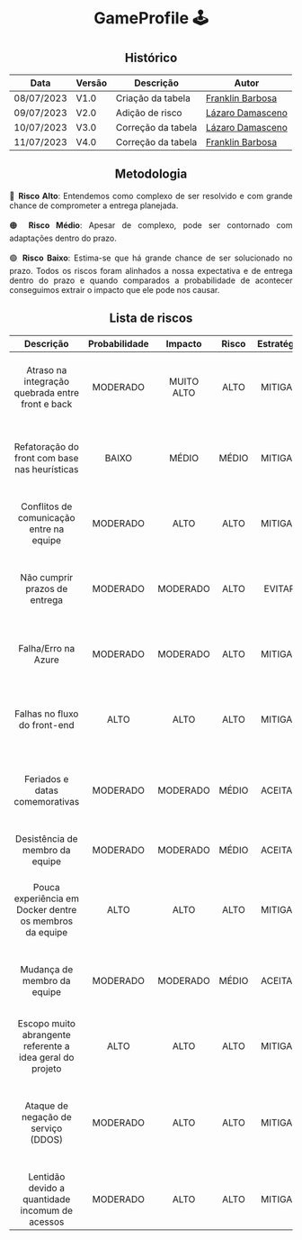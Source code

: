 <div align="center">

# GameProfile 🕹️

## Histórico 

| Data     | Versão | Descrição        | Autor                                                  |
|----------|--------|------------------|--------------------------------------------------------|
|08/07/2023|  V1.0  |Criação da tabela |[Franklin Barbosa](https://github.com/Franklin-Barbosa) |
|09/07/2023|  V2.0  |Adição de risco   |[Lázaro Damasceno](https://github.com/LazaroDamasceno)  |
|10/07/2023|  V3.0  |Correção da tabela|[Lázaro Damasceno](https://github.com/LazaroDamasceno)  |
|11/07/2023|  V4.0  |Correção da tabela|[Franklin Barbosa](https://github.com/Franklin-Barbosa) |

</div>

<div align="center">

<div align="center">
  
## Metodologia

</div>

<div align="justify">
🔴 <b>Risco Alto</b>: Entendemos como complexo de ser resolvido e com grande chance de comprometer a entrega planejada.
</div>

<br>

<div align="justify">
🟠 <b>Risco Médio</b>: Apesar de complexo, pode ser contornado com adaptações dentro do prazo.
</div>

<br>

<div align="justify">
🟢 <b>Risco Baixo</b>: Estima-se que há grande chance de ser solucionado no prazo. Todos os riscos foram alinhados a nossa expectativa e de entrega dentro do prazo e quando comparados a probabilidade de acontecer conseguimos extrair o impacto que ele pode nos causar.
</div>
  
## Lista de riscos

</div>

|Descrição                                     |Probabilidade|Impacto|Risco|Estratégia|Resposta                                                      |Responsável                |Status|
|:----------------------------------------------:|:------:|:--------:|:---:|:--------:|:------------------------------------------------------------:|:-------------------------:|:----:|
|Atraso na integração quebrada entre front e back|MODERADO|MUITO ALTO|ALTO |MITIGAR   |Reunir todo o grupo para encontrar uma melhor solução, e definir prazos|Equipe do back-end|ABERTO|
|Refatoração do front com base nas heurísticas   |BAIXO   |MÉDIO     |MÉDIO|MITIGAR   |Reunir toda a equipe para unir conhecimento e encontrar a uma solução|Equipe de front-end |ABERTO|
|Conflitos de comunicação entre na equipe        |MODERADO|ALTO      |ALTO |MITIGAR   |Fazer daily regularmente em horários vagos ou entre as aulas   |Gerente                    |ABERTO|
|Não cumprir prazos de entrega                   |MODERADO|MODERADO  |ALTO |EVITAR    |Manter uma boa comunicação e monitorar alterações via GitHub  |Gerente                    |ABERTO|
|Falha/Erro na Azure                             |MODERADO|MODERADO  |ALTO |MITIGAR   |Realizar testes e monitorar com frequência                    |Equipe de infraestrtutura  |ABERTO|
|Falhas no fluxo do front-end                    |ALTO    |ALTO      |ALTO |MITIGAR   |Acertar com a equipe do back-end os requisitos que o front precisa|Equipe de font-end     |ABERTO|
|Feriados e datas comemorativas                  |MODERADO|MODERADO  |MÉDIO|ACEITAR   |Levar em consideração essas datas para as entregas de atividades|Gerente                  |ABERTO|
|Desistência de membro da equipe                 |MODERADO|MODERADO  |MÉDIO|ACEITAR   |Reorganizar atividades com equipe restante                    |Gerente                    |ABERTO|
|Pouca experiência em Docker dentre os membros da equipe|ALTO|ALTO   |ALTO |MITIGAR   |Encontrar bons materiais de estudo que possam servir de guia  |Equipe                     |ABERTO|
|Mudança de membro da equipe                     |MODERADO|MODERADO  |MÉDIO|ACEITAR   |Ver habilidades e interesse do novo membro para distribuir tarefas|Gerente                |ABERTO|
|Escopo muito abrangente referente a idea geral do projeto|ALTO    |ALTO      |ALTO |MITIGAR   |Redefinir escopo junto com a equipe e orientadores    |Gerente                   |FECHADO|
| Ataque de negação de serviço (DDOS)            |MODERADO|ALTO      |ALTO | MITIGAR  | Criar camadas adicionais de segurança para evitar exposição de dados aos invasores |Equipe de segurança cibernética|ABERTO|
| Lentidão devido a quantidade incomum de acessos|MODERADO|ALTO      |ALTO | MITIGAR  | Aumentar a renderização                                      |Equipe do backend          |ABERTO|
